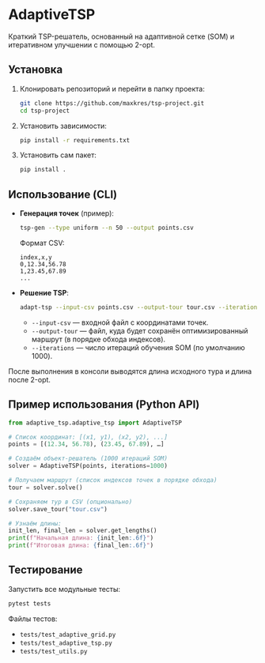 
# AdaptiveTSP

Краткий TSP-решатель, основанный на адаптивной сетке (SOM) и итеративном улучшении с помощью 2-opt.

## Установка

1. Клонировать репозиторий и перейти в папку проекта:
   ```bash
   git clone https://github.com/maxkres/tsp-project.git
   cd tsp-project


2. Установить зависимости:

   ```bash
   pip install -r requirements.txt
   ```
3. Установить сам пакет:

   ```bash
   pip install .
   ```

## Использование (CLI)

* **Генерация точек** (пример):

  ```bash
  tsp-gen --type uniform --n 50 --output points.csv
  ```

  Формат CSV:

  ```
  index,x,y
  0,12.34,56.78
  1,23.45,67.89
  ...
  ```

* **Решение TSP**:

  ```bash
  adapt-tsp --input-csv points.csv --output-tour tour.csv --iterations 1000
  ```

  * `--input-csv` — входной файл с координатами точек.
  * `--output-tour` — файл, куда будет сохранён оптимизированный маршрут (в порядке обхода индексов).
  * `--iterations` — число итераций обучения SOM (по умолчанию 1000).

После выполнения в консоли выводятся длина исходного тура и длина после 2-opt.

## Пример использования (Python API)

```python
from adaptive_tsp.adaptive_tsp import AdaptiveTSP

# Список координат: [(x1, y1), (x2, y2), ...]
points = [(12.34, 56.78), (23.45, 67.89), …]

# Создаём объект-решатель (1000 итераций SOM)
solver = AdaptiveTSP(points, iterations=1000)

# Получаем маршрут (список индексов точек в порядке обхода)
tour = solver.solve()

# Сохраняем тур в CSV (опционально)
solver.save_tour("tour.csv")

# Узнаём длины:
init_len, final_len = solver.get_lengths()
print(f"Начальная длина: {init_len:.6f}")
print(f"Итоговая длина: {final_len:.6f}")
```

## Тестирование

Запустить все модульные тесты:

```bash
pytest tests
```

Файлы тестов:

* `tests/test_adaptive_grid.py`
* `tests/test_adaptive_tsp.py`
* `tests/test_utils.py`
```
